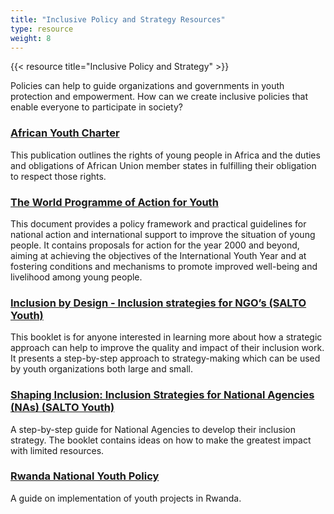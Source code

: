 ```yaml
---
title: "Inclusive Policy and Strategy Resources"
type: resource
weight: 8
---
```

{{< resource title="Inclusive Policy and Strategy" >}}

<p class="resource-intro">Policies can help to guide organizations and governments in youth protection and empowerment. How can we create inclusive policies that enable everyone to participate in society?</p>

### [African Youth Charter](https://youth.africa-union.org/wp-content/uploads/2018/08/african-youth-charter_en.pdf)

This publication outlines the rights of young people in Africa and the duties and obligations of African Union member states in fulfilling their obligation to respect those rights.

### [The World Programme of Action for Youth](https://www.un.org/esa/socdev/unyin/documents/wpay2010.pdf)

This document provides a policy framework and practical guidelines for national action and international support to improve the situation of young people. It contains proposals for action for the year 2000 and beyond, aiming at achieving the objectives of the International Youth Year and at fostering conditions and mechanisms to promote improved well-being and livelihood among young people.

### [Inclusion by Design - Inclusion strategies for NGO’s (SALTO Youth)](https://www.salto-youth.net/rc/inclusion/inclusionpublications/inclusionbydesign/)

This booklet is for anyone interested in learning more about how a strategic approach can help to improve the quality and impact of their inclusion work. It presents a step-by-step approach to strategy-making which can be used by youth organizations both large and small.

### [Shaping Inclusion: Inclusion Strategies for National Agencies (NAs) (SALTO Youth)](https://www.salto-youth.net/rc/inclusion/inclusionpublications/shapinginclusion/)

A step-by-step guide for National Agencies to develop their inclusion strategy. The booklet contains ideas on how to make the greatest impact with limited resources.

### [Rwanda National Youth Policy](http://www.youthpolicy.org/national/Rwanda_2005_National_Youth_Policy.pdf)

A guide on implementation of youth projects in Rwanda.
